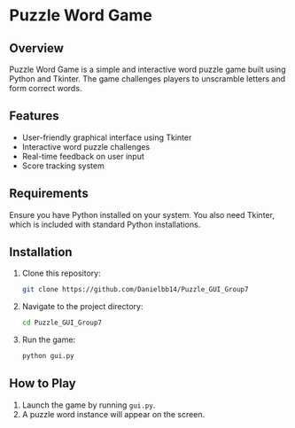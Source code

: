 # Puzzle Word Game

## Overview
Puzzle Word Game is a simple and interactive word puzzle game built using Python and Tkinter. The game challenges players to unscramble letters and form correct words.

## Features
- User-friendly graphical interface using Tkinter
- Interactive word puzzle challenges
- Real-time feedback on user input
- Score tracking system

## Requirements
Ensure you have Python installed on your system. You also need Tkinter, which is included with standard Python installations.

## Installation
1. Clone this repository:
   ```sh
   git clone https://github.com/Danielbb14/Puzzle_GUI_Group7
   ```
2. Navigate to the project directory:
   ```sh
   cd Puzzle_GUI_Group7
   ```
3. Run the game:
   ```sh
   python gui.py
   ```

## How to Play
1. Launch the game by running `gui.py`.
2. A puzzle word instance will appear on the screen.



